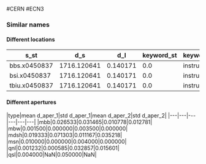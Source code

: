 #CERN #ECN3 

### Similar names
#### Different locations
|s_st|d_s|d_l|keyword_st|keyword_reb|apertype_st|apertype_reb|d_aper_1|d_aper_2|
|---|---|---|---|---|---|---|---|---|
|bbs.x0450837|1716.120641|0.140171|0.0|instrument|marker|circle|circle|0.0|0.0|
|bsi.x0450837|1716.120641|0.140171|0.0|instrument|marker|circle|circle|0.0|0.0|
|tbiu.x0450837|1716.120641|0.140171|0.0|instrument|marker|circle|circle|0.0|0.0|

#### Different apertures
|type|mean d_aper_1|std d_aper_1|mean d_aper_2|std d_aper_2|
|---|---|---|---|---|---|
|mbb|0.026533|0.031465|0.010778|0.012781|
|mbw|0.001500|0.000000|0.003500|0.000000|
|mdsh|0.019333|0.071303|0.011167|0.035218|
|msn|0.010000|0.000000|0.004000|0.000000|
|qnl|0.001232|0.000585|0.032857|0.015601|
|qsl|0.004000|NaN|0.050000|NaN| 
